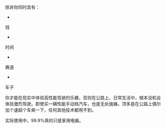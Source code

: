 除非你同时具有：

- 
钱

- 
时间

- 
赛道

- 
车子

你才能在现实中体验高性能驾驶的乐趣，否则在公路上、日常生活中，根本没机会体验激烈驾驶。即使买一辆性能手动档汽车，也是无处施展。顶多是在公路上偶尔加个速超个车爽一下，任何其他技术都用不到。

实际使用中，99.9%真的只是家用电器。
